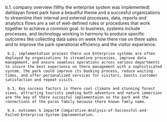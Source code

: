   b.1. company overview (Why the enterprise system was implemented) dahilayan forest park have a beautiful theme and a succesful organizations to streamline their internal and external processes, data, reports and analytics flows are a set of well-defined rules or procedures that work together to achieve a common goal. In business, systems include processes, and technology working in harmony to produce specific outcomes like collecting data sales on week how there rise on there sales and to improve the park operational efficiency and the visitor experience.
    
     b.2. implementation process there use Enterprise systems are often deployed by organizations to streamline processes, improve data management, and ensure seamless operations across various departments to insure the best experience on there management with a sophisticated system, the park could improve its booking process, reduce waiting times, and offer personalized services for visitors, boosts customer satisfaction and repeat visits.
    
     b.3. Key success factors is there cool climate and stunning forest views, attracting tourists seeking both adventure and nature immersion are the key of there succesful implementaion on the park and the connections of the paras family becouse there known famly name. 
   
     b.4. outcomes & impact# Comparative-Analysis-of-Successful-and-Failed-Enterprise-System-Implementation.
